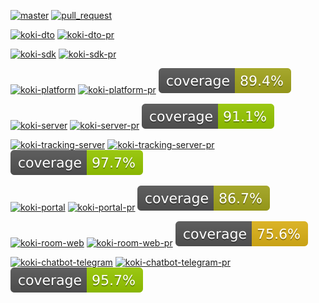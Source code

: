 [![master](https://github.com/wutsi/koki-mono/actions/workflows/_master.yml/badge.svg)](https://github.com/wutsi/koki-mono/actions/workflows/_master.yml)
[![pull_request](https://github.com/wutsi/koki-mono/actions/workflows/_pr.yml/badge.svg)](https://github.com/wutsi/koki-mono/actions/workflows/_pr.yml)

[![koki-dto](https://github.com/wutsi/koki-mono/actions/workflows/koki-dto-master.yml/badge.svg)](https://github.com/wutsi/koki-mono/actions/workflows/koki-dto-master.yml)
[![koki-dto-pr](https://github.com/wutsi/koki-mono/actions/workflows/koki-dto-pr.yml/badge.svg)](https://github.com/wutsi/koki-mono/actions/workflows/koki-dto-pr.yml)

[![koki-sdk](https://github.com/wutsi/koki-mono/actions/workflows/koki-sdk-master.yml/badge.svg)](https://github.com/wutsi/koki-mono/actions/workflows/koki-sdk-master.yml)
[![koki-sdk-pr](https://github.com/wutsi/koki-mono/actions/workflows/koki-sdk-pr.yml/badge.svg)](https://github.com/wutsi/koki-mono/actions/workflows/koki-sdk-pr.yml)

[![koki-platform](https://github.com/wutsi/koki-mono/actions/workflows/koki-platform-master.yml/badge.svg)](https://github.com/wutsi/koki-mono/actions/workflows/koki-platform-master.yml)
[![koki-platform-pr](https://github.com/wutsi/koki-mono/actions/workflows/koki-platform-pr.yml/badge.svg)](https://github.com/wutsi/koki-mono/actions/workflows/koki-platform-pr.yml)
![Coverage](.github/badges/koki-platform-jococo.svg)

[![koki-server](https://github.com/wutsi/koki-mono/actions/workflows/koki-server-master.yml/badge.svg)](https://github.com/wutsi/koki-mono/actions/workflows/koki-server-master.yml)
[![koki-server-pr](https://github.com/wutsi/koki-mono/actions/workflows/koki-server-pr.yml/badge.svg)](https://github.com/wutsi/koki-mono/actions/workflows/koki-server-pr.yml)
![Coverage](.github/badges/koki-server-jococo.svg)

[![koki-tracking-server](https://github.com/wutsi/koki-mono/actions/workflows/koki-tracking-server-master.yml/badge.svg)](https://github.com/wutsi/koki-mono/actions/workflows/koki-tracking-server-master.yml)
[![koki-tracking-server-pr](https://github.com/wutsi/koki-mono/actions/workflows/koki-tracking-server-pr.yml/badge.svg)](https://github.com/wutsi/koki-mono/actions/workflows/koki-tracking-server-pr.yml)
![Coverage](.github/badges/koki-tracking-server-jococo.svg)

[![koki-portal](https://github.com/wutsi/koki-mono/actions/workflows/koki-portal-master.yml/badge.svg)](https://github.com/wutsi/koki-mono/actions/workflows/koki-portal-master.yml)
[![koki-portal-pr](https://github.com/wutsi/koki-mono/actions/workflows/koki-portal-pr.yml/badge.svg)](https://github.com/wutsi/koki-mono/actions/workflows/koki-portal-pr.yml)
![Coverage](.github/badges/koki-portal-jococo.svg)

[![koki-room-web](https://github.com/wutsi/koki-mono/actions/workflows/koki-room-web-master.yml/badge.svg)](https://github.com/wutsi/koki-mono/actions/workflows/koki-room-web-master.yml)
[![koki-room-web-pr](https://github.com/wutsi/koki-mono/actions/workflows/koki-room-web-pr.yml/badge.svg)](https://github.com/wutsi/koki-mono/actions/workflows/koki-room-web-pr.yml)
![Coverage](.github/badges/koki-room-web-jococo.svg)

[![koki-chatbot-telegram](https://github.com/wutsi/koki-mono/actions/workflows/koki-chatbot-telegram-master.yml/badge.svg)](https://github.com/wutsi/koki-mono/actions/workflows/koki-chatbot-telegram-master.yml)
[![koki-chatbot-telegram-pr](https://github.com/wutsi/koki-mono/actions/workflows/koki-chatbot-telegram-pr.yml/badge.svg)](https://github.com/wutsi/koki-mono/actions/workflows/koki-chatbot-telegram-pr.yml)
![Coverage](.github/badges/koki-chatbot-telegram-jococo.svg)
